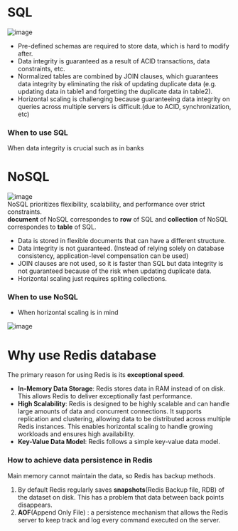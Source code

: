 # SQL
![image](https://user-images.githubusercontent.com/67142421/177896991-3d9ef63a-30d7-4c7a-9695-cc48baa8b120.png)<br>
- Pre-defined schemas are required to store data, which is hard to modify after.
- Data integrity is guaranteed as a result of ACID transactions, data constraints, etc.
- Normalized tables are combined by JOIN clauses, which guarantees data integrity by eliminating the risk of updating duplicate data (e.g. updating data in table1 and forgetting the duplicate data in table2).
- Horizontal scaling is challenging because guaranteeing data integrity on queries across multiple servers is difficult.(due to ACID, synchronization, etc)
### When to use SQL
When data integrity is crucial such as in banks

# NoSQL
![image](https://user-images.githubusercontent.com/67142421/177898003-73e84048-afd7-4979-91f3-798c07ab27fa.png)<br>
NoSQL prioritizes flexibility, scalability, and performance over strict constraints.<br>
**document** of NoSQL correspondes to **row** of SQL and **collection** of NoSQL correspondes to **table** of SQL.<br>
- Data is stored in flexible documents that can have a different structure.
- Data integrity is not guaranteed. (Instead of relying solely on database consistency, application-level compensation can be used)
- JOIN clauses are not used, so it is faster than SQL but data integrity is not guaranteed because of the risk when updating duplicate data.
- Horizontal scaling just requires spliting collections.
### When to use NoSQL
- When horizontal scaling is in mind

![image](https://github.com/vacu9708/Fundamental-knowledge/assets/67142421/f20345ca-ba70-4e49-915d-ef4ae77c978b)
# Why use Redis database
The primary reason for using Redis is its **exceptional speed**.<br>
- **In-Memory Data Storage**: Redis stores data in RAM instead of on disk. This allows Redis to deliver exceptionally fast performance.
- **High Scalability**: Redis is designed to be highly scalable and can handle large amounts of data and concurrent connections. It supports replication and clustering, allowing data to be distributed across multiple Redis instances. This enables horizontal scaling to handle growing workloads and ensures high availability.
- **Key-Value Data Model**: Redis follows a simple key-value data model.

### How to achieve data persistence in Redis
Main memory cannot maintain the data, so Redis has backup methods.<br>
1. By default Redis regularly saves **snapshots**(Redis Backup file, RDB) of the dataset on disk. This has a problem that data between back points disappears.
2. **AOF**(Append Only File) : a persistence mechanism that allows the Redis server to keep track and log every command executed on the server.
